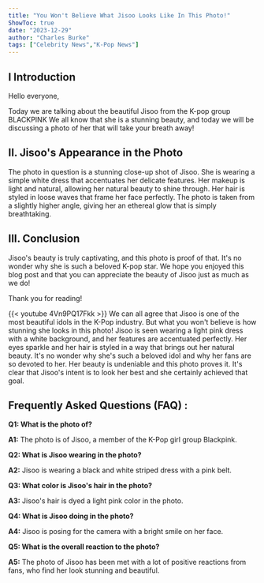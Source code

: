 ```yaml
---
title: "You Won't Believe What Jisoo Looks Like In This Photo!"
ShowToc: true 
date: "2023-12-29"
author: "Charles Burke" 
tags: ["Celebrity News","K-Pop News"]
---
```

## I Introduction

Hello everyone, 

Today we are talking about the beautiful Jisoo from the K-pop group BLACKPINK We all know that she is a stunning beauty, and today we will be discussing a photo of her that will take your breath away!

## II. Jisoo's Appearance in the Photo

The photo in question is a stunning close-up shot of Jisoo. She is wearing a simple white dress that accentuates her delicate features. Her makeup is light and natural, allowing her natural beauty to shine through. Her hair is styled in loose waves that frame her face perfectly. The photo is taken from a slightly higher angle, giving her an ethereal glow that is simply breathtaking. 

## III. Conclusion

Jisoo's beauty is truly captivating, and this photo is proof of that. It's no wonder why she is such a beloved K-pop star. We hope you enjoyed this blog post and that you can appreciate the beauty of Jisoo just as much as we do! 

Thank you for reading!

{{< youtube 4Vn9PQ17Fkk >}} 
We can all agree that Jisoo is one of the most beautiful idols in the K-Pop industry. But what you won't believe is how stunning she looks in this photo! Jisoo is seen wearing a light pink dress with a white background, and her features are accentuated perfectly. Her eyes sparkle and her hair is styled in a way that brings out her natural beauty. It's no wonder why she's such a beloved idol and why her fans are so devoted to her. Her beauty is undeniable and this photo proves it. It's clear that Jisoo's intent is to look her best and she certainly achieved that goal.

## Frequently Asked Questions (FAQ) :
**Q1: What is the photo of?**

**A1:** The photo is of Jisoo, a member of the K-Pop girl group Blackpink. 

**Q2: What is Jisoo wearing in the photo?**

**A2:** Jisoo is wearing a black and white striped dress with a pink belt. 

**Q3: What color is Jisoo's hair in the photo?**

**A3:** Jisoo's hair is dyed a light pink color in the photo. 

**Q4: What is Jisoo doing in the photo?**

**A4:** Jisoo is posing for the camera with a bright smile on her face. 

**Q5: What is the overall reaction to the photo?**

**A5:** The photo of Jisoo has been met with a lot of positive reactions from fans, who find her look stunning and beautiful.



